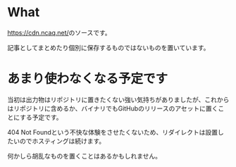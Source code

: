 # What

<https://cdn.ncaq.net/>のソースです。

記事としてまとめたり個別に保存するものではないものを置いています。

# あまり使わなくなる予定です

当初は出力物はリポジトリに置きたくない強い気持ちがありましたが、これからはリポジトリに含めるか、バイナリでもGitHubのリリースのアセットに置くことにする予定です。

404 Not Foundという不快な体験をさせたくないため、リダイレクトは設置したいのでホスティングは続けます。

何かしら胡乱なものを置くことはあるかもしれません。
